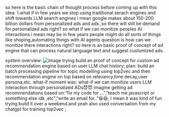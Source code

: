so here is the basic chain of thought process before coming up with this idea:
1.what if in few years we stop using traditional serach engines and shift towards LLM search engines
i mean google makes about 150-200 billion dollars from personalized ads and ads ,so there will still be demand for personalized ads right?
so what if we can monitize peoples AI interactions i mean may be in few years people might do all sorts of things like shoping,automating things with AI agents 
question is how can we monitize there interactions right?
so here is an basic proof of concept of ad engine that can process natural language text and suggest customized ads.

system overview:
![image](https://github.com/user-attachments/assets/ad4acf59-eb4b-43ea-8180-be1c34629045)
trying build an proof of concept for custom ad recommendation engine based on user LLM chat history;
plan:
build an batch processing pipeline for topic modelling using top2vec and then recommendation engine on top based on relevancy,time decay,user persona,etc.
what-if moment was:
what-if we can monitize users LLM interaction through personalized ADs😈😈
imagine getting ad recommendations based on:"fix my code for ...","teach me javascript or something else idk ,etc","write an email for.."😆😆;
I mean it was kind of fun trying build it over a weekend.and yeah also used conversation from my chatgpt for training top2vec
;


